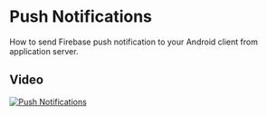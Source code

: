 
# Push Notifications

How to send Firebase push notification to your Android client from application server.

## Video

[![Push Notifications](http://i3.ytimg.com/vi/ICL-noxJJoc/hqdefault.jpg)](https://youtu.be/ICL-noxJJoc "Push Notifications")
